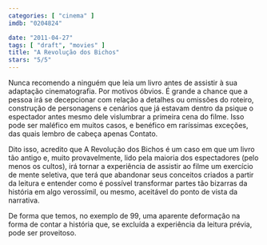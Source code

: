```yaml
---
categories: [ "cinema" ]
imdb: "0204824"

date: "2011-04-27"
tags: [ "draft", "movies" ]
title: "A Revolução dos Bichos"
stars: "5/5"
---
```

Nunca recomendo a ninguém que leia um livro antes de assistir à sua adaptação cinematografia. Por motivos óbvios. É grande a chance que a pessoa irá se decepcionar com relação a detalhes ou omissões do roteiro, construção de personagens e cenários que já estavam dentro da psique o espectador antes mesmo dele vislumbrar a primeira cena do filme. Isso pode ser maléfico em muitos casos, e benéfico em raríssimas exceções, das quais lembro de cabeça apenas Contato.

Dito isso, acredito que A Revolução dos Bichos é um caso em que um livro tão antigo e, muito provavelmente, lido pela maioria dos espectadores (pelo menos os cultos), irá tornar a experiência de assistir ao filme um exercício de mente seletiva, que terá que abandonar seus conceitos criados a partir da leitura e entender como é possível transformar partes tão bizarras da história em algo verossímil, ou mesmo, aceitável do ponto de vista da narrativa.

De forma que temos, no exemplo de 99, uma aparente deformação na forma de contar a história que, se excluída a experiência da leitura prévia, pode ser proveitoso.
